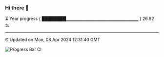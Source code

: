 ### Hi there 👋

⏳ Year progress { ████████▁▁▁▁▁▁▁▁▁▁▁▁▁▁▁▁▁▁▁▁▁▁ } 26.92 %

---

⏰ Updated on Mon, 08 Apr 2024 12:31:40 GMT

![Progress Bar CI](https://github.com/ZhaoGui/ZhaoGui/workflows/Progress%20Bar%20CI/badge.svg)
